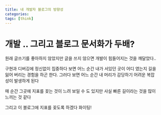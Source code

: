 ```yaml
---
title: 내 개발자 블로그의 방향성
categories: 
tags: [think]
---
```


# 개발 .. 그리고 블로그 문서화가 두배?

원래 글쓰기를 좋아하지 않았지만 
글을 쓰지 않으면 개발이 힘들어지는 것을 깨달았다..

구현과 디버깅에 정신없이 집중하다 보면 어느 순간
내가 서있던 곳이 어디 였는지 길을 잃어 버리는 경험을 하곤 한다.
그러다 보면 어느 순간 내 머리가 감당하기 어려운 복잡성이 발생하게 된다

매 순간 그곳에 지표를 꽂는 것이 느려 보일 수 도 있지만 사실 빠른 길이라는 것을 많이 느끼는 것 같다

그리고 이 블로그에 지표를 꽂도록 하겠다 화이팅!


